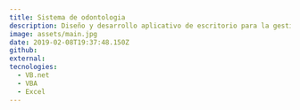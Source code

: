 ```yaml
---
title: Sistema de odontologia
description: Diseño y desarrollo aplicativo de escritorio para la gestion contable y de pacientes para el consultorio odontologico  <a href='https://www.facebook.com/saluddental.ortodoncia'>Salud Dental & Ortodoncia</a>
image: assets/main.jpg
date: 2019-02-08T19:37:48.150Z
github: 
external: 
tecnologies:
  - VB.net
  - VBA
  - Excel
---
```

